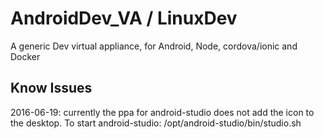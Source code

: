 # AndroidDev_VA / LinuxDev

A generic Dev virtual appliance, for Android, Node, cordova/ionic and Docker

## Know Issues
2016-06-19: currently the ppa for android-studio does not add the icon to the desktop. To start android-studio: /opt/android-studio/bin/studio.sh


